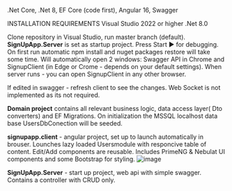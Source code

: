 .Net Core, .Net 8, EF Core (code first), Angular 16, Swagger

INSTALLATION REQUIREMENTS
Visual Studio 2022 or higher
.Net 8.0

Clone repository in Visual Studio, run master branch (default). **SignUpApp.Server** is set as startup project. Press Start ▶ for debugging.
On first run automatic npm install and nuget packages restore will take some time. 
Will automatically open 2 windows: Swagger API in Chrome and SignupClient (in Edge or Crome - depends on your default settings). 
When server runs - you can open SignupClient in any other browser.

If edited in swagger - refresh client to see the changes. Web Socket is not implemented as its not required. 

**Domain project** contains all relevant business logic, data access layer( Dto converters) and EF Migrations. On initialization the MSSQL localhost data base UsersDbConection will be seeded. 

**signupapp.client** - angular project, set up to launch automatically in brouser. Lounches lazy loaded Usersmodule with responcive table of content. Edit/Add components are reusable. Includes PrimeNG & Nebulat UI components and some Bootstrap for styling.
![image](https://github.com/ola-goldin/SignUpApp/assets/10331361/5661ffbd-fd8a-4160-9710-d2461f83f369)

**SignUpApp.Server** - start up project, web api with simple swagger. Contains a controller with CRUD only. 


